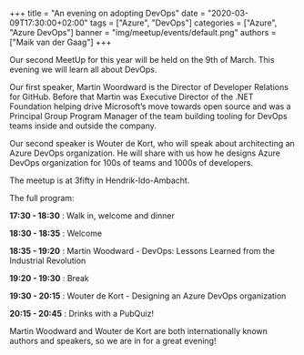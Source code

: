 +++
title = "An evening on adopting DevOps"
date = "2020-03-09T17:30:00+02:00"
tags = ["Azure", "DevOps"]
categories = ["Azure", "Azure DevOps"]
banner = "img/meetup/events/default.png"
authors = ["Maik van der Gaag"]
+++

Our second MeetUp for this year will be held on the 9th of March. This evening we will learn all about DevOps.

Our first speaker, Martin Woordward is the Director of Developer Relations for GitHub. Before that Martin was Executive Director of the .NET Foundation helping drive Microsoft’s move towards open source and was a Principal Group Program Manager of the team building tooling for DevOps teams inside and outside the company.

Our second speaker is Wouter de Kort, who will speak about architecting an Azure DevOps organization. He will share with us how he designs Azure DevOps organization for 100s of teams and 1000s of developers.

The meetup is at 3fifty in Hendrik-Ido-Ambacht.

The full program:

**17:30 - 18:30** : Walk in, welcome and dinner

**18:30 - 18:35** : Welcome

**18:35 - 19:20** : Martin Woodward - DevOps: Lessons Learned from the Industrial Revolution

**19:20 - 19:30** : Break

**19:30 - 20:15** : Wouter de Kort - Designing an Azure DevOps organization

**20:15 - 20:45** : Drinks with a PubQuiz!


Martin Woodward and Wouter de Kort are both internationally known authors and speakers, so we are in for a great evening!